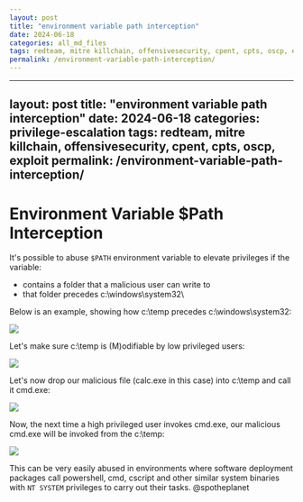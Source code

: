 ```yaml
---
layout: post
title: "environment variable path interception"
date: 2024-06-18
categories: all_md_files
tags: redteam, mitre killchain, offensivesecurity, cpent, cpts, oscp, exploit
permalink: /environment-variable-path-interception/
---
```


---
layout: post
title: "environment variable path interception"
date: 2024-06-18
categories: privilege-escalation
tags: redteam, mitre killchain, offensivesecurity, cpent, cpts, oscp, exploit
permalink: /environment-variable-path-interception/
---

# Environment Variable $Path Interception

It's possible to abuse `$PATH` environment variable to elevate privileges if the variable:

* contains a folder that a malicious user can write to
* that folder precedes c:\windows\system32\\

Below is an example, showing how c:\temp precedes c:\windows\system32:

![](<../../.gitbook/assets/image (485).png>)

Let's make sure c:\temp is (M)odifiable by low privileged users:

![](<../../.gitbook/assets/image (488).png>)

Let's now drop our malicious file (calc.exe in this case) into c:\temp and call it cmd.exe:

![](<../../.gitbook/assets/image (486).png>)

Now, the next time a high privileged user invokes cmd.exe, our malicious cmd.exe will be invoked from the c:\temp:

![](<../../.gitbook/assets/image (487).png>)

This can be very easily abused in environments where software deployment packages call powershell, cmd, cscript and other similar system binaries with `NT SYSTEM` privileges to carry out their tasks.
@spotheplanet
